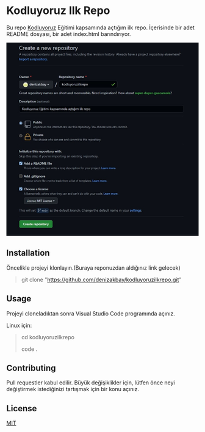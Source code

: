 # Kodluyoruz Ilk Repo

Bu repo [Kodluyoruz](<https://www.kodluyoruz.org/>) Eğitimi kapsamında açtığım ilk repo. İçerisinde bir adet README dosyası, bir adet index.html barındırıyor.

![gorsel](gorsel.jpg)

## Installation

Öncelikle projeyi klonlayın.(Buraya reponuzdan aldığınız link gelecek)

> git clone "https://github.com/denizakbay/kodluyoruzilkrepo.git"

## Usage

Projeyi cloneladıktan sonra Visual Studio Code programında açınız.

Linux için:

>cd kodluyoruzilkrepo
>
>code .

## Contributing

Pull requestler kabul edilir. Büyük değişiklikler için, lütfen önce neyi değiştirmek istediğinizi tartışmak için bir konu açınız.

## License

[MIT](<https://choosealicense.com/licenses/mit/>)
